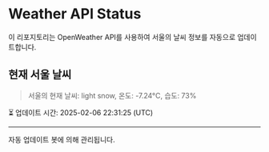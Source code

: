 
# Weather API Status

이 리포지토리는 OpenWeather API를 사용하여 서울의 날씨 정보를 자동으로 업데이트합니다.

## 현재 서울 날씨
> 서울의 현재 날씨: light snow, 온도: -7.24°C, 습도: 73%

⏳ 업데이트 시간: 2025-02-06 22:31:25 (UTC)

---
자동 업데이트 봇에 의해 관리됩니다.
